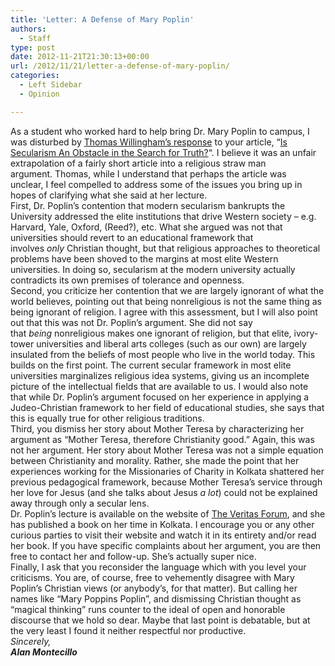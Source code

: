 ```yaml
---
title: 'Letter: A Defense of Mary Poplin'
authors: 
  - Staff
type: post
date: 2012-11-21T21:30:13+00:00
url: /2012/11/21/letter-a-defense-of-mary-poplin/
categories:
  - Left Sidebar
  - Opinion

---
```

<div>
  As a student who worked hard to help bring Dr. Mary Poplin to campus, I was disturbed by <a title="Letters: Smoking and Secularism" href="http://www.reedquest.org/2012/11/letters-smoking-and-secularism/">Thomas Willingham&#8217;s response</a> to your article, &#8220;<a title="Is Secularism an Obstacle in the Search for Truth?" href="http://www.reedquest.org/2012/11/secularism-as-an-obstacle-in-the-search-for-truth/">Is Secularism An Obstacle in the Search for Truth?</a>&#8220;. I believe it was an unfair extrapolation of a fairly short article into a religious straw man argument. Thomas, while I understand that perhaps the article was unclear, I feel compelled to address some of the issues you bring up in hopes of clarifying what she said at her lecture.
</div>

<div>
</div>

<div>
  First, Dr. Poplin&#8217;s contention that modern secularism bankrupts the University addressed the elite institutions that drive Western society – e.g. Harvard, Yale, Oxford, (Reed?), etc. What she argued was not that universities should revert to an educational framework that involves <em>only </em>Christian thought, but that religious approaches to theoretical problems have been shoved to the margins at most elite Western universities. In doing so, secularism at the modern university actually contradicts its own premises of tolerance and openness.
</div>

<div>
</div>

<div>
  <div>
    Second, you criticize her contention that we are largely ignorant of what the world believes, pointing out that being nonreligious is not the same thing as being ignorant of religion. I agree with this assessment, but I will also point out that this was not Dr. Poplin&#8217;s argument. She did not say that <em>being </em>nonreligious makes one ignorant of religion, but that elite, ivory-tower universities and liberal arts colleges (such as our own) are largely insulated from the beliefs of most people who live in the world today. This builds on the first point. The current secular framework in most elite universities marginalizes religious idea systems, giving us an incomplete picture of the intellectual fields that are available to us. I would also note that while Dr. Poplin&#8217;s argument focused on her experience in applying a Judeo-Christian framework to her field of educational studies, she says that this is equally true for other religious traditions.
  </div>
  
  <div>
  </div>
</div>

<div>
  <div>
    Third, you dismiss her story about Mother Teresa by characterizing her argument as &#8220;Mother Teresa, therefore Christianity good.&#8221; Again, this was not her argument. Her story about Mother Teresa was not a simple equation between Christianity and morality. Rather, she made the point that her experiences working for the Missionaries of Charity in Kolkata shattered her previous pedagogical framework, because Mother Teresa&#8217;s service through her love for Jesus (and she talks about Jesus <em>a lot</em>) could not be explained away through only a secular lens.
  </div>
  
  <div>
  </div>
  
  <div>
    Dr. Poplin&#8217;s lecture is available on the website of <a href="http://www.veritas.org">The Veritas Forum</a>, and she has published a book on her time in Kolkata. I encourage you or any other curious parties to visit their website and watch it in its entirety and/or read her book. If you have specific complaints about her argument, you are then free to contact her and follow-up. She&#8217;s actually super nice.
  </div>
  
  <div>
  </div>
  
  <div>
    Finally, I ask that you reconsider the language which with you level your criticisms. You are, of course, free to vehemently disagree with Mary Poplin&#8217;s Christian views (or anybody&#8217;s, for that matter). But calling her names like &#8220;Mary Poppins Poplin&#8221;, and dismissing Christian thought as &#8220;magical thinking&#8221; runs counter to the ideal of open and honorable discourse that we hold so dear. Maybe that last point is debatable, but at the very least I found it neither respectful nor productive.
  </div>
  
  <div>
  </div>
</div>

<div>
  <em>Sincerely,</em>
</div>

<div>
  <em><strong>Alan Montecillo</strong></em>
</div>